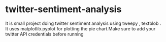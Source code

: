 # twitter-sentiment-analysis<br>
It is small project doing twitter sentiment analysis using tweepy , textblob .<br> It uses matplotlib.pyplot for plotting the pie chart.Make sure to add your twitter API credentials before running
